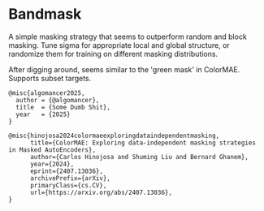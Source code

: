 # Bandmask

A simple masking strategy that seems to outperform random and block masking. Tune sigma for appropriate local and global structure, or randomize them for training on different masking distributions. 

After digging around, seems similar to the 'green mask' in ColorMAE. Supports subset targets.

```
@misc{algomancer2025,
  author = {@algomancer},
  title  = {Some Dumb Shit},
  year   = {2025}
}
```

```
@misc{hinojosa2024colormaeexploringdataindependentmasking,
      title={ColorMAE: Exploring data-independent masking strategies in Masked AutoEncoders}, 
      author={Carlos Hinojosa and Shuming Liu and Bernard Ghanem},
      year={2024},
      eprint={2407.13036},
      archivePrefix={arXiv},
      primaryClass={cs.CV},
      url={https://arxiv.org/abs/2407.13036}, 
}
```
